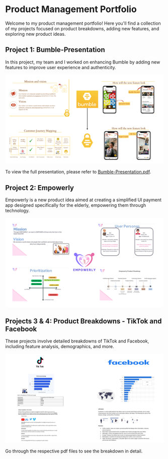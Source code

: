 # Product Management Portfolio

Welcome to my product management portfolio! Here you'll find a collection of my projects focused on product breakdowns, adding new features, and exploring new product ideas.

## Project 1: Bumble-Presentation

In this project, my team and I worked on enhancing Bumble by adding new features to improve user experience and authenticity.

<img src="Images/bumble-summary.png" alt="Bumble Summary" width="800"/>

To view the full presentation, please refer to [Bumble-Presentation.pdf](Bumble-Presentation.pdf).

## Project 2: Empowerly

Empowerly is a new product idea aimed at creating a simplified UI payment app designed specifically for the elderly, empowering them through technology.

<img src="Images/Empowerly.png" alt="Empowerly" width="800"/>

## Projects 3 & 4: Product Breakdowns - TikTok and Facebook

These projects involve detailed breakdowns of TikTok and Facebook, including feature analysis, demographics, and more.

<img src="Images/FacebookVsTiktok.png" alt="Bumble Summary" width="800"/>

Go through the respective pdf files to see the breakdown in detail.


